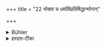 +++
title = "22 भोक्ता च धर्माविप्रतिषिद्धान्भोगान्"

+++

<details><summary>Bühler</summary>

22. And he may enjoy the pleasures which are not forbidden by the holy law.
</details>

<details><summary>हरदत्त-टीका</summary>

## सूत्रम्
भोक्ता च धर्माविप्रतिषिद्धान् भोगान् ॥ २२ ॥  
## टिप्पनी
धर्माविरुद्धा ये भोगाः स्रक्चन्दनस्वभार्यासेवनादयः, तेषां च भोगशीलस्स्यात् ॥ २२ ॥
</details>

